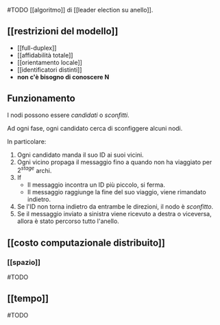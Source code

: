 #TODO [[algoritmo]] di [[leader election su anello]].

## [[restrizioni del modello]]

- [[full-duplex]]
- [[affidabilità totale]]
- [[orientamento locale]]
- [[identificatori distinti]]
- **non c'è bisogno di conoscere N**

## Funzionamento

I nodi possono essere *candidati* o *sconfitti*.

Ad ogni fase, ogni candidato cerca di sconfiggere alcuni nodi.  

In particolare:

1. Ogni candidato manda il suo ID ai suoi vicini.
2. Ogni vicino propaga il messaggio fino a quando non ha viaggiato per $2^{stage}$ archi.
3. If
	- Il messaggio incontra un ID più piccolo, si ferma.
	- Il messaggio raggiunge la fine del suo viaggio, viene rimandato indietro.
4. Se l'ID non torna indietro da entrambe le direzioni, il nodo è *sconfitto*.
5. Se il messaggio inviato a sinistra viene ricevuto a destra o viceversa, allora è stato percorso tutto l'anello.
## [[costo computazionale distribuito]]

### [[spazio]]

#TODO

## [[tempo]]

#TODO
